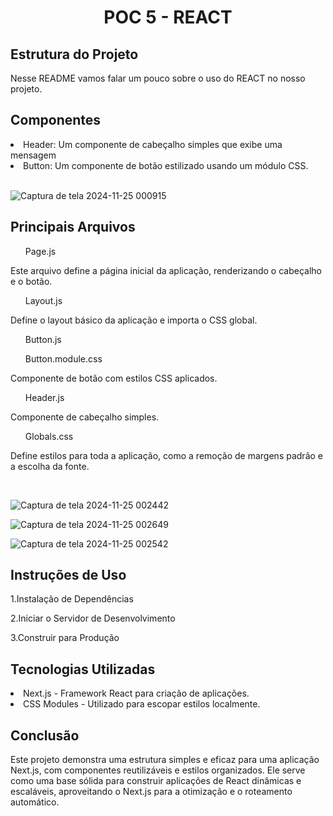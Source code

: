 <h1 align="center">POC 5 - REACT</h1>

<h2>Estrutura do Projeto</h2>
<p>Nesse README vamos falar um pouco sobre o uso do REACT no nosso projeto.</p>

<h2>Componentes</h2>

<li>Header: Um componente de cabeçalho simples que exibe uma mensagem</li>
<li>Button: Um componente de botão estilizado usando um módulo CSS.</li><br>

![Captura de tela 2024-11-25 000915](https://github.com/user-attachments/assets/508207db-36cd-4c57-97a7-e6a81606887a)



<h2>Principais Arquivos</h2>
<ul>Page.js</ul>
<p>Este arquivo define a página inicial da aplicação, renderizando o cabeçalho e o botão.</p>
<ul>Layout.js</ul>
<p>Define o layout básico da aplicação e importa o CSS global.</p>
<ul>Button.js</ul>
<ul>Button.module.css</ul>
<p>Componente de botão com estilos CSS aplicados.</p>
<ul>Header.js</ul>
<p>Componente de cabeçalho simples.</P>
<ul>Globals.css</ul>
<p>Define estilos para toda a aplicação, como a remoção de margens padrão e a escolha da fonte.</p><br>


![Captura de tela 2024-11-25 002442](https://github.com/user-attachments/assets/af86bc46-daab-462e-917b-efcb5ff7bb5b)

![Captura de tela 2024-11-25 002649](https://github.com/user-attachments/assets/18757d7d-2c51-437f-837e-c7b2364b885d)

![Captura de tela 2024-11-25 002542](https://github.com/user-attachments/assets/48b7a8f9-b465-445a-b5f0-9321b9d13cf1)


<h2>Instruções de Uso</h2>
<p>1.Instalação de Dependências</p>
<p>2.Iniciar o Servidor de Desenvolvimento</p>
<p>3.Construir para Produção</p>

<h2>Tecnologias Utilizadas</h2>
<li>Next.js - Framework React para criação de aplicações.</li>
<li>CSS Modules - Utilizado para escopar estilos localmente.</li>

<h2>Conclusão</h2>
<p>Este projeto demonstra uma estrutura simples e eficaz para uma aplicação Next.js, com componentes reutilizáveis e estilos organizados. Ele serve como uma base sólida para construir aplicações de React dinâmicas e escaláveis, aproveitando o Next.js para a otimização e o roteamento automático. </p>



